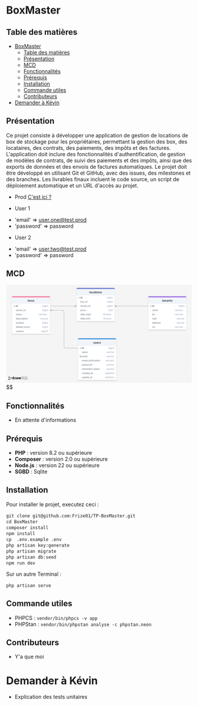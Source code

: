 # BoxMaster

## Table des matières

- [BoxMaster](#boxmaster)
  - [Table des matières](#table-des-matières)
  - [Présentation](#présentation)
  - [MCD](#mcd)
  - [Fonctionnalités](#fonctionnalités)
  - [Prérequis](#prérequis)
  - [Installation](#installation)
  - [Commande utiles](#commande-utiles)
  - [Contributeurs](#contributeurs)
- [Demander à Kévin](#demander-à-kévin)
## Présentation

Ce projet consiste à développer une application de gestion de locations de box de stockage pour les propriétaires, permettant la gestion des box, des locataires, des contrats, des paiements, des impôts et des factures. L'application doit inclure des fonctionnalités d'authentification, de gestion de modèles de contrats, de suivi des paiements et des impôts, ainsi que des exports de données et des envois de factures automatiques. Le projet doit être développé en utilisant Git et GitHub, avec des issues, des milestones et des branches. Les livrables finaux incluent le code source, un script de déploiement automatique et un URL d'accès au projet.

* Prod [C'est ici ?](http://kevin.voisine.angers.mds-project.fr)

- User 1
* 'email' => user.one@test.prod
* 'password' => password

- User 2
* 'email' => user.two@test.prod
* 'password' => password


## MCD

![Image du MCD](mcd.png)
$$
## Fonctionnalités

* En attente d'informations

## Prérequis

* **PHP** : version 8.2 ou supérieure
* **Composer** : version 2.0 ou supérieure
* **Node.js** : version 22 ou supérieure
* **SGBD** : Sqlite

## Installation

Pour installer le projet, executez ceci :

```shell
git clone git@github.com:Frize01/TP-BoxMaster.git
cd BoxMaster
composer install
npm install
cp  .env.example .env
php artisan key:generate
php artisan migrate
php artisan db:seed
npm run dev
```
Sur un autre Terminal :

```shell
php artisan serve
```

## Commande utiles

- PHPCS : ```vendor/bin/phpcs -v app```
- PHPStan : ```vendor/bin/phpstan analyse -c phpstan.neon```

## Contributeurs

* Y'a que moi


# Demander à Kévin

* Explication des tests unitaires